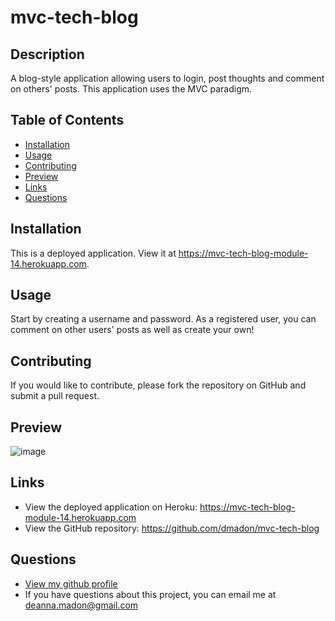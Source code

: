 
  
  # mvc-tech-blog 

  ## Description
  A blog-style application allowing users to login, post thoughts and comment on others' posts. This application uses the MVC paradigm.

  ## Table of Contents

  * [Installation](#installation)
  * [Usage](#usage)
  * [Contributing](#contributing)
  * [Preview](#preview)
  * [Links](#links)
  * [Questions](#questions)


  ## Installation
  This is a deployed application. View it at https://mvc-tech-blog-module-14.herokuapp.com.

  ## Usage
  Start by creating a username and password. As a registered user, you can comment on other users' posts as well as create your own!

  ## Contributing
  If you would like to contribute, please fork the repository on GitHub and submit a pull request.

  ## Preview
  
  ![image](https://user-images.githubusercontent.com/99852346/187124285-a4623019-56d2-4087-804a-3c86d608f69a.png)



  ## Links

  * View the deployed application on Heroku: https://mvc-tech-blog-module-14.herokuapp.com
  * View the GitHub repository: https://github.com/dmadon/mvc-tech-blog  

  ## Questions

  * [View my github profile](https://github.com/dmadon)
  * If you have questions about this project, you can email me at deanna.madon@gmail.com
